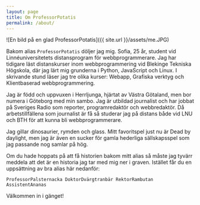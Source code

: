 ```yaml
---
layout: page
title: Om ProfessorPotatis
permalink: /about/
---
```


![En bild på en glad ProfessorPotatis]({{ site.url }}/assets/me.JPG)

Bakom alias `ProfessorPotatis` döljer jag mig. Sofia, 25 år, student vid
Linnéuniversitetets distansprogram för webbprogrammerare. Jag har tidigare läst
distanskurser inom webbprogrammering vid Blekinge Tekniska Högskola, där jag lärt
mig grunderna i Python, JavaScript och Linux. I skrivande stund läser jag tre
olika kurser: Webapp, Grafiska verktyg och Klientbaserad webbprogrammering.

Jag är född och uppvuxen i Herrljunga, hjärtat av Västra Götaland, men bor numera i Göteborg med min sambo. Jag är utbildad journalist och har jobbat på Sveriges Radio som reporter, programredaktör och webbredaktör. Då arbetstillfällena som journalist är få så studerar jag på distans både vid LNU och BTH för att kunna bli webbprogrammerare.

Jag gillar dinosaurier, rymden och glass. Mitt favoritspel just nu är Dead by daylight, men jag är även en sucker för gamla hederliga sällskapsspel som jag passande nog samlar på hög.

Om du hade hoppats på att få historien bakom mitt alias så måste jag tyvärr meddela att det är en historia jag tar med mig ner i graven. Istället får du en uppsättning av bra alias här nedanför:

`ProfessorPalsternacka
DoktorDvärgtranbär
RektorRambutan
AssistentAnanas`

Välkommen in i gänget!
